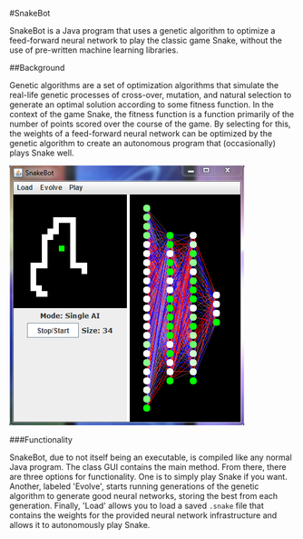 #SnakeBot

SnakeBot is a Java program that uses a genetic algorithm to optimize a feed-forward neural network to play the classic game Snake, without the use of pre-written machine learning libraries.

##Background

Genetic algorithms are a set of optimization algorithms that simulate the real-life genetic processes of cross-over, mutation, and natural selection to generate an optimal solution according to some fitness function. In the context of the game Snake, the fitness function is a function primarily of the number of points scored over the course of the game. By selecting for this, the weights of a feed-forward neural network can be optimized by the genetic algorithm to create an autonomous program that (occasionally) plays Snake well.

![SnakeBot screenshot](readme_pic.png)


###Functionality

SnakeBot, due to not itself being an executable, is compiled like any normal Java program. The class GUI contains the main method.
From there, there are three options for functionality. One is to simply play Snake if you want. Another, labeled 'Evolve', starts running generations of the genetic algorithm to generate good neural networks, storing the best from each generation. Finally, 'Load' allows you to load a saved `.snake` file that contains the weights for the provided neural network infrastructure and allows it to autonomously play Snake.